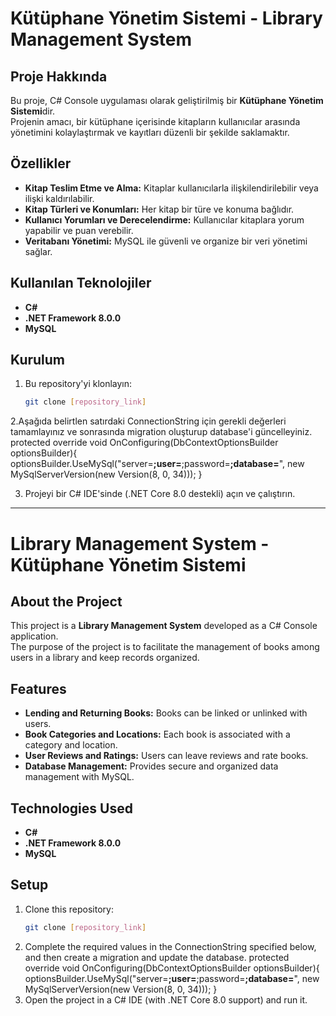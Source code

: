# Kütüphane Yönetim Sistemi - Library Management System

## Proje Hakkında

Bu proje, C# Console uygulaması olarak geliştirilmiş bir **Kütüphane Yönetim Sistemi**dir.  
Projenin amacı, bir kütüphane içerisinde kitapların kullanıcılar arasında yönetimini kolaylaştırmak ve kayıtları düzenli bir şekilde saklamaktır.  

## Özellikler

- **Kitap Teslim Etme ve Alma:** Kitaplar kullanıcılarla ilişkilendirilebilir veya ilişki kaldırılabilir.  
- **Kitap Türleri ve Konumları:** Her kitap bir türe ve konuma bağlıdır.  
- **Kullanıcı Yorumları ve Derecelendirme:** Kullanıcılar kitaplara yorum yapabilir ve puan verebilir.  
- **Veritabanı Yönetimi:** MySQL ile güvenli ve organize bir veri yönetimi sağlar.  

## Kullanılan Teknolojiler

- **C#**
- **.NET Framework 8.0.0**
- **MySQL**

## Kurulum

1. Bu repository'yi klonlayın:
   ```bash
   git clone [repository_link]
   ```
2.Aşağıda belirtlen satırdaki ConnectionString için gerekli değerleri tamamlayınız ve sonrasında migration oluşturup database'i güncelleyiniz.
    protected override void OnConfiguring(DbContextOptionsBuilder optionsBuilder){
        optionsBuilder.UseMySql("server=__;user=__;password=__;database=__", 
            new MySqlServerVersion(new Version(8, 0, 34)));
    }
     
3. Projeyi bir C# IDE'sinde (.NET Core 8.0 destekli) açın ve çalıştırın.

---

# Library Management System - Kütüphane Yönetim Sistemi

## About the Project

This project is a **Library Management System** developed as a C# Console application.  
The purpose of the project is to facilitate the management of books among users in a library and keep records organized.  

## Features

- **Lending and Returning Books:** Books can be linked or unlinked with users.  
- **Book Categories and Locations:** Each book is associated with a category and location.  
- **User Reviews and Ratings:** Users can leave reviews and rate books.  
- **Database Management:** Provides secure and organized data management with MySQL.  

## Technologies Used

- **C#**
- **.NET Framework 8.0.0**
- **MySQL**

## Setup

1. Clone this repository:
   ```bash
   git clone [repository_link]
   ```
2. Complete the required values in the ConnectionString specified below, and then create a migration and update the database.
    protected override void OnConfiguring(DbContextOptionsBuilder optionsBuilder){
        optionsBuilder.UseMySql("server=__;user=__;password=__;database=__", 
            new MySqlServerVersion(new Version(8, 0, 34)));
    } 
3. Open the project in a C# IDE (with .NET Core 8.0 support) and run it.
